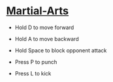# [Martial-Arts](https://karthick-sketch.github.io/Martial-Arts/)

* Hold D to move forward
* Hold A to move backward
* Hold Space to block opponent attack

* Press P to punch
* Press L to kick

